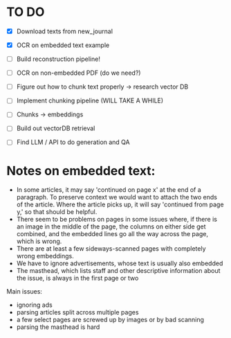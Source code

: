 # TO DO

- [x] Download texts from new_journal
- [x] OCR on embedded text example
- [ ] Build reconstruction pipeline!
- [ ] OCR on non-embedded PDF (do we need?)
- [ ] Figure out how to chunk text properly -> research vector DB
- [ ] Implement chunking pipeline (WILL TAKE A WHILE)
- [ ] Chunks -> embeddings
- [ ] Build out vectorDB retrieval
- [ ] Find LLM / API to do generation and QA



# Notes on embedded text:
- In some articles, it may say 'continued on page x' at the end of a paragraph. To preserve context we would want to attach the two ends of the article. Where the article picks up, it will say 'continued from page y,' so that should be helpful.
- There seem to be problems on pages in some issues where, if there is an image in the middle of the page, the columns on either side get combined, and the embedded lines go all the way across the page, which is wrong.
- There are at least a few sideways-scanned pages with completely wrong embeddings.
- We have to ignore advertisements, whose text is usually also embedded
- The masthead, which lists staff and other descriptive information about the issue, is always in the first page or two

Main issues:
- ignoring ads
- parsing articles split across multiple pages
- a few select pages are screwed up by images or by bad scanning
- parsing the masthead is hard

